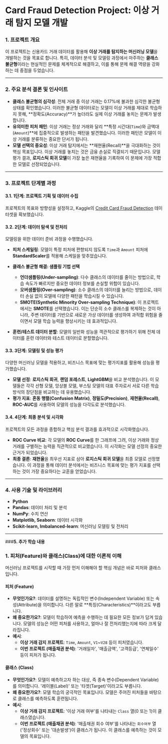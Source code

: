 # **Card Fraud Detection Project: 이상 거래 탐지 모델 개발**

### **1. 프로젝트 개요**

이 프로젝트는 신용카드 거래 데이터를 활용해 **이상 거래를 탐지하는 머신러닝 모델**을 개발하는 것을 목표로 합니다. 특히, 데이터 분석 및 모델링 과정에서 마주하는 **클래스 불균형**이라는 현실적인 문제를 체계적으로 해결하고, 이를 통해 문제 해결 역량을 강화하는 데 중점을 두었습니다.

---

### **2. 주요 분석 결론 및 인사이트**

* **클래스 불균형의 심각성**: 전체 거래 중 이상 거래는 0.17%에 불과한 심각한 불균형 상태를 확인했습니다. 이러한 불균형 데이터로는 모델이 이상 거래를 제대로 학습하지 못해, **정확도(Accuracy)**가 높더라도 실제 이상 거래를 놓치는 문제가 발생합니다.
* **유의미한 피처 패턴**: 이상 거래는 정상 거래와 달리 **특정 시간대(`Time`)와 금액대(`Amount`)**에 집중적으로 발생하는 패턴을 발견했습니다. 이러한 패턴은 모델이 이상 거래를 분류하는 중요한 단서가 됩니다.
* **모델 선택의 중요성**: 이상 거래 탐지에서는 **재현율(Recall)**을 극대화하는 것이 핵심 목표입니다. 이상 거래를 놓치는 것은 금융 손실로 직결되기 때문입니다. 모델 평가 결과, **로지스틱 회귀 모델**이 가장 높은 재현율을 기록하여 이 문제에 가장 적합한 모델로 선정되었습니다.

---

### **3. 프로젝트 단계별 과정**

#### **3.1. 1단계: 프로젝트 기획 및 데이터 수집**
프로젝트의 목표와 방향성을 설정하고, Kaggle의 [Credit Card Fraud Detection](https://www.kaggle.com/datasets/mlg-ulb/creditcardfraud) 데이터셋을 확보했습니다.

#### **3.2. 2단계: 데이터 탐색 및 전처리**
모델링을 위한 데이터 준비 과정을 수행했습니다.

* **피처 스케일링**: 모델이 특정 피처에 편향되지 않도록 `Time`과 `Amount` 피처에 **StandardScaler**를 적용해 스케일을 맞추었습니다.
* **클래스 불균형 해결: 샘플링 기법 선택**
    * **언더샘플링(Under-sampling)**: 다수 클래스의 데이터를 줄이는 방법으로, 학습 속도가 빠르지만 중요한 데이터 정보를 손실할 위험이 있습니다.
    * **오버샘플링(Over-sampling)**: 소수 클래스의 데이터를 늘리는 방법으로, 데이터 손실 없이 모델에 다양한 패턴을 학습시킬 수 있습니다.
    * **SMOTE(Synthetic Minority Over-sampling Technique)**: 이 프로젝트에서는 **SMOTE**를 선택했습니다. 이는 단순히 소수 클래스를 복제하는 것이 아니라, 주변 데이터를 기반으로 새로운 가상 데이터를 생성하여 과적합 위험을 줄이면서 모델 학습 능력을 향상시키는 데 효과적입니다.

* **훈련/테스트 데이터 분할**: 모델의 일반화 성능을 객관적으로 평가하기 위해 전체 데이터를 훈련 데이터와 테스트 데이터로 분할했습니다.

#### **3.3. 3단계: 모델링 및 성능 평가**
다양한 머신러닝 모델을 적용하고, 비즈니스 목표에 맞는 평가지표를 활용해 성능을 평가했습니다.

* **모델 선정**: **로지스틱 회귀**, **랜덤 포레스트**, **LightGBM**을 비교 분석했습니다. 이 모델들은 각각 선형 모델, 앙상블 모델, 부스팅 모델의 대표 주자로서 서로 다른 학습 방식의 장단점을 비교하는 데 유용했습니다.
* **평가 지표**: **혼동 행렬(Confusion Matrix)**, **정밀도(Precision)**, **재현율(Recall)**, **ROC-AUC**를 사용하여 모델의 성능을 다각도로 분석했습니다.

#### **3.4. 4단계: 최종 분석 및 시각화**
프로젝트의 모든 과정을 종합하고 핵심 분석 결과를 효과적으로 시각화했습니다.

* **ROC Curve 비교**: 각 모델의 **ROC Curve**를 한 그래프에 그려, 이상 거래와 정상 거래를 구별하는 능력을 직관적으로 비교했습니다. 이 시각화는 모델 선정의 중요한 근거가 되었습니다.
* **최종 결론**: **재현율**을 최우선 지표로 삼아 **로지스틱 회귀 모델**을 최종 모델로 선정했습니다. 이 과정을 통해 데이터 분석에서는 비즈니스 목표에 맞는 평가 지표를 선택하는 것이 가장 중요하다는 교훈을 얻었습니다.

---

### **4. 사용 기술 및 라이브러리**

* **Python**
* **Pandas**: 데이터 처리 및 분석
* **NumPy**: 수치 연산
* **Matplotlib, Seaborn**: 데이터 시각화
* **Scikit-learn, Imbalanced-learn**: 머신러닝 모델링 및 전처리

---

###**5. 추가 학습 내용**

### 1. 피처(Feature)와 클래스(Class)에 대한 이론적 이해

머신러닝 프로젝트를 시작할 때 가장 먼저 이해해야 할 핵심 개념은 바로 피처와 클래스입니다.

#### **피처 (Feature)**
- **무엇인가요?**: 데이터를 설명하는 독립적인 변수(Independent Variable) 또는 속성(Attribute)을 의미합니다. 다른 말로 **특징(Characteristics)**이라고도 부릅니다.
- **왜 중요한가요?**: 모델이 학습하여 예측을 수행하는 데 필요한 모든 정보가 담겨 있습니다. 모델의 성능은 어떤 피처를 사용하고, 얼마나 잘 전처리했는지에 따라 크게 달라집니다.
- **예시**:
    - **이상 거래 감지 프로젝트**: `Time`, `Amount`, `V1`~`V28` 등이 피처였습니다.
    - **이번 프로젝트 (매출채권 분석)**: '거래일자', '매출금액', '고객등급', '연체일수' 등이 피처가 됩니다.

#### **클래스 (Class)**
- **무엇인가요?**: 모델이 예측하고자 하는 대상, 즉 종속 변수(Dependent Variable)를 의미합니다. '레이블(Label)' 또는 '타겟(Target)'이라고도 부릅니다.
- **왜 중요한가요?**: 모델 학습의 궁극적인 목표입니다. 모델은 주어진 피처들을 바탕으로 클래스를 예측하도록 훈련됩니다.
- **예시**:
    - **이상 거래 감지 프로젝트**: '이상 거래 여부'를 나타내는 `Class` 열(0 또는 1)이 클래스였습니다.
    - **이번 프로젝트 (매출채권 분석)**: '매출채권 회수 여부'를 나타내는 `회수여부` 열('정상회수' 또는 '대손발생')이 클래스가 됩니다. 이 클래스를 예측하는 것이 모델의 목표입니다.
